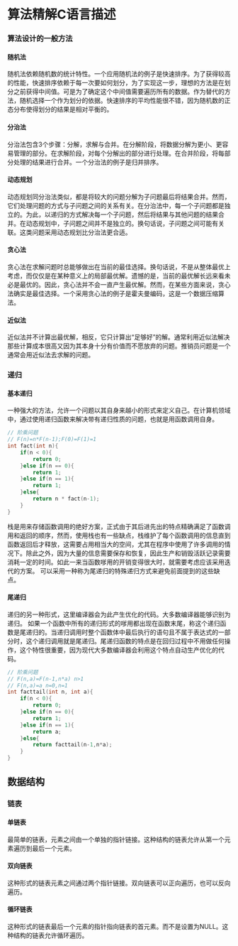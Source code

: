 # 算法精解C语言描述

### 算法设计的一般方法

#### 随机法

随机法依赖随机数的统计特性。一个应用随机法的例子是快速排序。为了获得较高的性能，快速排序依赖于每一次要如何划分，为了实现这一步，理想的方法是在划分之前获得中间值。可是为了确定这个中间值需要遍历所有的数据。作为替代的方法，随机选择一个作为划分的依据。快速排序的平均性能很不错，因为随机数的正态分布使得划分的结果是相对平衡的。

#### 分治法

分治法包含3个步骤：分解，求解与合并。在分解阶段，将数据分解为更小、更容易管理的部分。在求解阶段，对每个分解出的部分进行处理。在合并阶段，将每部分处理的结果进行合并。一个分治法的例子是归并排序。

#### 动态规划

动态规划同分治法类似，都是将较大的问题分解为子问题最后将结果合并。然而，它们处理问题的方式与子问题之间的关系有关。在分治法中，每一个子问题都是独立的。为此，以递归的方式解决每一个子问题，然后将结果与其他问题的结果合并。在动态规划中，子问题之间并不是独立的。换句话说，子问题之间可能有关联。这类问题采用动态规划比分治法更合适。

#### 贪心法

贪心法在求解问题时总能够做出在当前的最佳选择。换句话说，不是从整体最优上考虑，而仅仅是在某种意义上的局部最优解。遗憾的是，当前的最优解长远来看未必是最优的。因此，贪心法并不会一直产生最优解。然而，在某些方面来说，贪心法确实是最佳选择。一个采用贪心法的例子是霍夫曼编码，这是一个数据压缩算法。

#### 近似法

近似法并不计算出最优解，相反，它只计算出“足够好”的解。通常利用近似法解决那些计算成本很高又因为其本身十分有价值而不愿放弃的问题。推销员问题是一个通常会用近似法去求解的问题。

### 递归

#### 基本递归

一种强大的方法，允许一个问题以其自身来越小的形式来定义自己。在计算机领域中，通过使用递归函数来解决带有递归性质的问题，也就是用函数调用自身。

```C++
// 阶乘问题
// F(n)=n*F(n-1);F(0)=F(1)=1
int fact(int n){
    if(n < 0){
        return 0;
    }else if(n == 0){
        return 1;
    }else if(n == 1){
        return 1;
    }else{
        return n * fact(n-1);
    }
}
```

栈是用来存储函数调用的绝好方案，正式由于其后进先出的特点精确满足了函数调用和返回的顺序，然而，使用栈也有一些缺点，栈维护了每个函数调用的信息直到函数返回后才释放，这需要占用相当大的空间，尤其在程序中使用了许多调用的情况下。除此之外，因为大量的信息需要保存和恢复，因此生产和销毁活跃记录需要消耗一定的时间。如此一来当函数嗲用的开销变得很大时，就需要考虑应该采用迭代的方案。
可以采用一种称为尾递归的特殊递归方式来避免前面提到的这些缺点。

#### 尾递归

递归的另一种形式，这里编译器会为此产生优化的代码。大多数编译器能够识别为递归。
如果一个函数中所有的递归形式的嗲用都出现在函数末尾，称这个递归函数是尾递归的。当递归调用时整个函数体中最后执行的语句且不属于表达式的一部分时，这个递归调用就是尾递归。尾递归函数的特点是在回归过程中不用做任何操作，这个特性很重要，因为现代大多数编译器会利用这个特点自动生产优化的代码。

```C++
// 阶乘问题
// F(n,a)=F(n-1,n*a) n>1
// F(n,a)=a n=0,n=1
int facttail(int n, int a){
    if(n < 0){
        return 0;
    }else if(n == 0){
        return 1;
    }else if(n == 1){
        return a;
    }else{
        return facttail(n-1,n*a);
    }
}
```

## 数据结构

### 链表

#### 单链表

最简单的链表，元素之间由一个单独的指针链接。这种结构的链表允许从第一个元素遍历到最后一个元素。

#### 双向链表

这种形式的链表元素之间通过两个指针链接。双向链表可以正向遍历，也可以反向遍历。

#### 循环链表

这种形式的链表最后一个元素的指针指向链表的首元素。而不是设置为NULL。这种结构的链表允许循环遍历。

